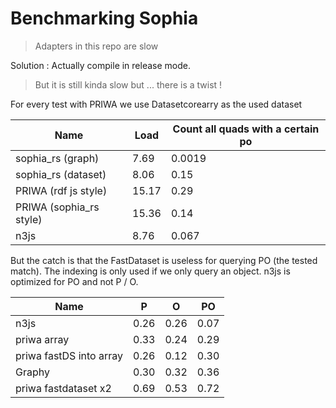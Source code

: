 # Benchmarking Sophia

> Adapters in this repo are slow

Solution : Actually compile in release mode.


> But it is still kinda slow but ... there is a twist !


For every test with PRIWA we use Datasetcorearry as the used dataset


| Name                    | Load  | Count all quads with a certain po |
| ----------------------- | ----- | --------------------------------- |
| sophia_rs (graph)       | 7.69  | 0.0019                            |
| sophia_rs (dataset)     | 8.06  | 0.15                              |
| PRIWA (rdf js style)    | 15.17 | 0.29                              |
| PRIWA (sophia_rs style) | 15.36 | 0.14                              |
| n3js                    | 8.76  | 0.067                             |

But the catch is that the FastDataset is useless for querying PO (the tested
match). The indexing is only used if we only query an object. n3js is
optimized for PO and not P / O.


| Name                     | P    | O    | PO   |
| ------------------------ | ---- | ---- | ---- |
| n3js                     | 0.26 | 0.26 | 0.07 |
| priwa array              | 0.33 | 0.24 | 0.29 |
| priwa fastDS into array  | 0.26 | 0.12 | 0.30 |
| Graphy                   | 0.30 | 0.32 | 0.36 |
| priwa fastdataset x2     | 0.69 | 0.53 | 0.72 |



